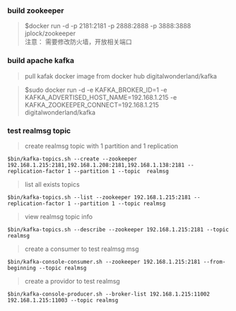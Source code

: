 ### build zookeeper
  > $docker run -d -p 2181:2181 -p 2888:2888 -p 3888:3888 jplock/zookeeper  
  > 注意： 需要修改防火墙，开放相关端口
### build apache kafka
  > pull kafak docker image from  docker hub digitalwonderland/kafka

  > $sudo docker run -d -e KAFKA_BROKER_ID=1 -e KAFKA_ADVERTISED_HOST_NAME=192.168.1.215 -e KAFKA_ZOOKEEPER_CONNECT=192.168.1.215 digitalwonderland/kafka

### test realmsg topic
  > create realmsg topic with 1 partition and 1 replication
  ```
  $bin/kafka-topics.sh --create --zookeeper 192.168.1.215:2181,192.168.1.208:2181,192.168.1.138:2181 --replication-factor 1 --partition 1 --topic  realmsg
  ```
  > list all exists topics
  ```
  $bin/kafka-topics.sh --list --zookeeper 192.168.1.215:2181 --replication-factor 1 --partition 1 --topic realmsg
  ```
  > view realmsg topic info
  ```
  $bin/kafka-topics.sh --describe --zookeeper 192.168.1.215:2181 --topic realmsg
  ```
  > create a consumer to test realmsg msg
  ```
  $bin/kafka-console-consumer.sh --zookeeper 192.168.1.215:2181 --from-beginning --topic realmsg
  ```
  > create a providor to test realmsg
  ```
  $bin/kafka-console-producer.sh --broker-list 192.168.1.215:11002 192.168.1.215:11003 --topic realmsg
  ```
